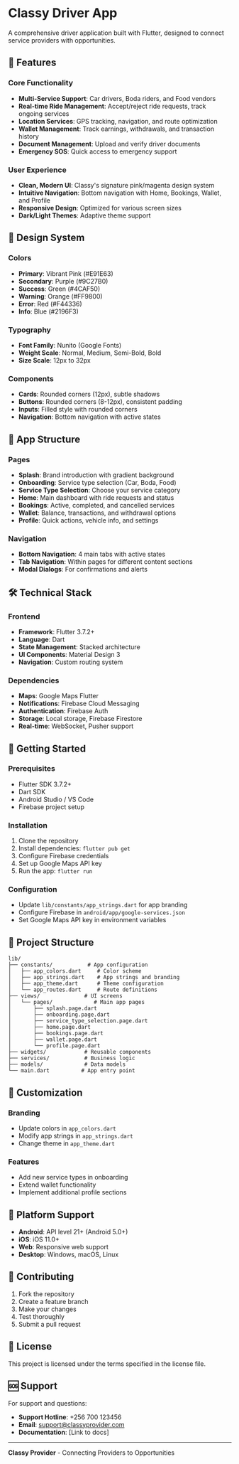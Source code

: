 # Classy Driver App

A comprehensive driver application built with Flutter, designed to connect service providers with opportunities.

## 🚗 Features

### Core Functionality
- **Multi-Service Support**: Car drivers, Boda riders, and Food vendors
- **Real-time Ride Management**: Accept/reject ride requests, track ongoing services
- **Location Services**: GPS tracking, navigation, and route optimization
- **Wallet Management**: Track earnings, withdrawals, and transaction history
- **Document Management**: Upload and verify driver documents
- **Emergency SOS**: Quick access to emergency support

### User Experience
- **Clean, Modern UI**: Classy's signature pink/magenta design system
- **Intuitive Navigation**: Bottom navigation with Home, Bookings, Wallet, and Profile
- **Responsive Design**: Optimized for various screen sizes
- **Dark/Light Themes**: Adaptive theme support

## 🎨 Design System

### Colors
- **Primary**: Vibrant Pink (#E91E63)
- **Secondary**: Purple (#9C27B0)
- **Success**: Green (#4CAF50)
- **Warning**: Orange (#FF9800)
- **Error**: Red (#F44336)
- **Info**: Blue (#2196F3)

### Typography
- **Font Family**: Nunito (Google Fonts)
- **Weight Scale**: Normal, Medium, Semi-Bold, Bold
- **Size Scale**: 12px to 32px

### Components
- **Cards**: Rounded corners (12px), subtle shadows
- **Buttons**: Rounded corners (8-12px), consistent padding
- **Inputs**: Filled style with rounded corners
- **Navigation**: Bottom navigation with active states

## 📱 App Structure

### Pages
- **Splash**: Brand introduction with gradient background
- **Onboarding**: Service type selection (Car, Boda, Food)
- **Service Type Selection**: Choose your service category
- **Home**: Main dashboard with ride requests and status
- **Bookings**: Active, completed, and cancelled services
- **Wallet**: Balance, transactions, and withdrawal options
- **Profile**: Quick actions, vehicle info, and settings

### Navigation
- **Bottom Navigation**: 4 main tabs with active states
- **Tab Navigation**: Within pages for different content sections
- **Modal Dialogs**: For confirmations and alerts

## 🛠 Technical Stack

### Frontend
- **Framework**: Flutter 3.7.2+
- **Language**: Dart
- **State Management**: Stacked architecture
- **UI Components**: Material Design 3
- **Navigation**: Custom routing system

### Dependencies
- **Maps**: Google Maps Flutter
- **Notifications**: Firebase Cloud Messaging
- **Authentication**: Firebase Auth
- **Storage**: Local storage, Firebase Firestore
- **Real-time**: WebSocket, Pusher support

## 🚀 Getting Started

### Prerequisites
- Flutter SDK 3.7.2+
- Dart SDK
- Android Studio / VS Code
- Firebase project setup

### Installation
1. Clone the repository
2. Install dependencies: `flutter pub get`
3. Configure Firebase credentials
4. Set up Google Maps API key
5. Run the app: `flutter run`

### Configuration
- Update `lib/constants/app_strings.dart` for app branding
- Configure Firebase in `android/app/google-services.json`
- Set Google Maps API key in environment variables

## 📁 Project Structure

```
lib/
├── constants/           # App configuration
│   ├── app_colors.dart     # Color scheme
│   ├── app_strings.dart    # App strings and branding
│   ├── app_theme.dart      # Theme configuration
│   └── app_routes.dart     # Route definitions
├── views/              # UI screens
│   └── pages/             # Main app pages
│       ├── splash.page.dart
│       ├── onboarding.page.dart
│       ├── service_type_selection.page.dart
│       ├── home.page.dart
│       ├── bookings.page.dart
│       ├── wallet.page.dart
│       └── profile.page.dart
├── widgets/            # Reusable components
├── services/           # Business logic
├── models/             # Data models
└── main.dart          # App entry point
```

## 🔧 Customization

### Branding
- Update colors in `app_colors.dart`
- Modify app strings in `app_strings.dart`
- Change theme in `app_theme.dart`

### Features
- Add new service types in onboarding
- Extend wallet functionality
- Implement additional profile sections

## 📱 Platform Support

- **Android**: API level 21+ (Android 5.0+)
- **iOS**: iOS 11.0+
- **Web**: Responsive web support
- **Desktop**: Windows, macOS, Linux

## 🤝 Contributing

1. Fork the repository
2. Create a feature branch
3. Make your changes
4. Test thoroughly
5. Submit a pull request

## 📄 License

This project is licensed under the terms specified in the license file.

## 🆘 Support

For support and questions:
- **Support Hotline**: +256 700 123456
- **Email**: support@classyprovider.com
- **Documentation**: [Link to docs]

---

**Classy Provider** - Connecting Providers to Opportunities
